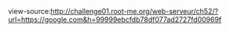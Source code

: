 view-source:http://challenge01.root-me.org/web-serveur/ch52/?url=https://google.com&h=99999ebcfdb78df077ad2727fd00969f
